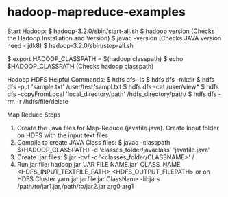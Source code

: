 # hadoop-mapreduce-examples

Start Hadoop:
$ hadoop-3.2.0/sbin/start-all.sh
$ hadoop version (Checks the Hadoop Installation and Version)
$ javac -version (Checks JAVA version need - jdk8)
$ hadoop-3.2.0/sbin/stop-all.sh 


$ export HADOOP_CLASSPATH = $(hadoop classpath)
$ echo $HADOOP_CLASSPATH (Checks hadoop classpath)

Hadoop HDFS Helpful Commands:
$ hdfs dfs -ls
$ hdfs dfs -mkdir
$ hdfs dfs -put 'sample.txt' /user/test/sampl.txt
$ hdfs dfs -cat /user/view*
$ hdfs dfs -copyFromLocal 'local_directory/path' /hdfs_directory/path/
$ hdfs dfs -rm -r /hdfs/file/delete
 
 Map Reduce Steps 
 1. Create the .java files for Map-Reduce (javafile.java). Create Input folder on HDFS with the input text files
 2. Compile to create JAVA Class files:
 $ javac -classpath ${HADOOP_CLASSPATH} -d 'classes_folder/javaclass' 'javafile.java'
 3. Create .jar files:
 $ jar -cvf <JAR FILE NAME> -c '<classes_folder/CLASSNAME>' / .
 4. Run jar file:
  hadoop jar 'JAR FILE NAME.jar' CLASS_NAME <HDFS_INPUT_TEXTFILE_PATH> <HDFS_OUTPUT_FILEPATH>
  or on HDFS Cluster
  yarn jar jarfile.jar ClassName -libjars /path/to/jar1.jar,/path/to/jar2.jar arg0 arg1


  

